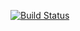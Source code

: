 [![Build Status](https://travis-ci.com/cl598/219iscsv.svg?branch=main)](https://travis-ci.com/cl598/219iscsv)
